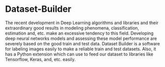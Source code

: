 # Dataset-Builder
The recent development in Deep Learning algorithms and libraries and their extraordinary good results in modeling phenomena, classification, estimation and, etc. make an excessive tendency to this field. Developing deep neural networks models and assessing these model performance are severely based on the good train and test data. Dataset Builder is a software for labeling images easily to make a reliable train and test datasets. Also, it has a Python extension which can use to feed our dataset to libraries like Tensorflow, Keras, and, etc. easily.
